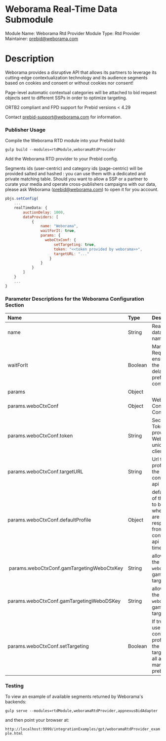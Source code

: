 # Weborama Real-Time Data Submodule

Module Name: Weborama Rtd Provider
Module Type: Rtd Provider
Maintainer: prebid@weborama.com

# Description

Weborama provides a disruptive API that allows its partners to leverage its
cutting-edge contextualization technology and its audience segments based on
cookies and consent or without cookies nor consent!

Page-level automatic contextual categories will be attached to bid request objects sent to different SSPs in order to optimize targeting.

ORTB2 compliant and FPD support for Prebid versions < 4.29

Contact prebid-support@weborama.com for information.

### Publisher Usage

Compile the Weborama RTD module into your Prebid build:

`gulp build --modules=rtdModule,weboramaRtdProvider`

Add the Weborama RTD provider to your Prebid config.

Segments ids (user-centric) and category ids (page-centric) will be provided
salted and hashed : you can use them with a dedicated and private matching table.
Should you want to allow a SSP or a partner to curate your media and operate
cross-publishers campaigns with our data, please ask Weborama (prebid@weborama.com) to
open it for you account.

```javascript
pbjs.setConfig(
    ...
    realTimeData: {
        auctionDelay: 1000,
        dataProviders: [
            {
                name: "Weborama",
                waitForIt: true,
                params: {
                  weboCtxConf: {
                      setTargeting: true,
                      token: "<<token provided by weborama>>",
                      targetURL: "..."
                    }
                }
            }
        ]
    }
    ...
}
```

### Parameter Descriptions for the Weborama Configuration Section

| Name  |Type | Description   | Notes  |
| :------------ | :------------ | :------------ |:------------ |
| name | String | Real time data module name | Mandatory. Always 'Weborama' |
| waitForIt | Boolean | Mandatory. Required to ensure that the auction is delayed until prefetch is complete | Optional. Defaults to false but recommended to true |
| params | Object | | Optional |
| params.weboCtxConf | Object | Weborama Contextual Configuration | Optional |
| params.weboCtxConf.token | String | Security Token provided by Weborama, unique per client | Mandatory |
| params.weboCtxConf.targetURL | String | Url to be profiled in the contextual api | Optional. Defaults to `document.URL` |
| params.weboCtxConf.defaultProfile | Object | default value of the profile to be used when there are no response from contextual api (such as timeout)| Optional. Default is `{}` |
| params.weboCtxConf.gamTargetingWeboCtxKey | String | allow rename the key `webo_ctx`  in gam targeting| Optional. Default is `webo_ctx`|
| params.weboCtxConf.gamTargetingWeboDSKey | String | allow rename the key `webo_ds` in gam targeting | Optional. Default is `webo_ds`|
| params.weboCtxConf.setTargeting|Boolean|If true, will use the contextual profile to set the gam targeting of all adunits managed by prebid.js| Optional. Default is *true*.|

### Testing

To view an example of available segments returned by Weborama's backends:

`gulp serve --modules=rtdModule,weboramaRtdProvider,appnexusBidAdapter`

and then point your browser at:

`http://localhost:9999/integrationExamples/gpt/weboramaRtdProvider_example.html`

